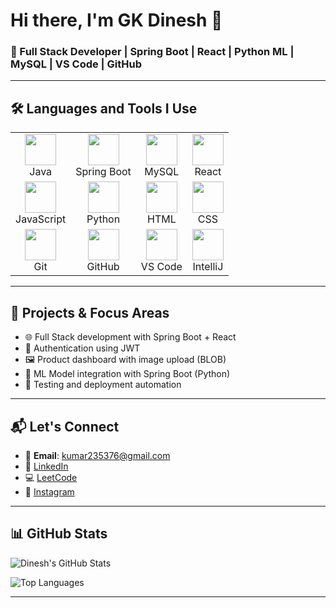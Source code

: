 # Hi there, I'm GK Dinesh 👋

### 🔧 Full Stack Developer | Spring Boot | React | Python ML | MySQL | VS Code | GitHub

---

## 🛠️ Languages and Tools I Use

<table>
  <tr>
    <td align="center"><img src="https://cdn.jsdelivr.net/gh/devicons/devicon/icons/java/java-original.svg" width="50"/><br>Java</td>
    <td align="center"><img src="https://cdn.jsdelivr.net/gh/devicons/devicon/icons/spring/spring-original.svg" width="50"/><br>Spring Boot</td>
    <td align="center"><img src="https://cdn.jsdelivr.net/gh/devicons/devicon/icons/mysql/mysql-original.svg" width="50"/><br>MySQL</td>
    <td align="center"><img src="https://cdn.jsdelivr.net/gh/devicons/devicon/icons/react/react-original.svg" width="50"/><br>React</td>
  </tr>
  <tr>
    <td align="center"><img src="https://cdn.jsdelivr.net/gh/devicons/devicon/icons/javascript/javascript-original.svg" width="50"/><br>JavaScript</td>
    <td align="center"><img src="https://cdn.jsdelivr.net/gh/devicons/devicon/icons/python/python-original.svg" width="50"/><br>Python</td>
    <td align="center"><img src="https://cdn.jsdelivr.net/gh/devicons/devicon/icons/html5/html5-original.svg" width="50"/><br>HTML</td>
    <td align="center"><img src="https://cdn.jsdelivr.net/gh/devicons/devicon/icons/css3/css3-original.svg" width="50"/><br>CSS</td>
  </tr>
  <tr>
    <td align="center"><img src="https://cdn.jsdelivr.net/gh/devicons/devicon/icons/git/git-original.svg" width="50"/><br>Git</td>
    <td align="center"><img src="https://cdn.jsdelivr.net/gh/devicons/devicon/icons/github/github-original.svg" width="50"/><br>GitHub</td>
    <td align="center"><img src="https://cdn.jsdelivr.net/gh/devicons/devicon/icons/vscode/vscode-original.svg" width="50"/><br>VS Code</td>
    <td align="center"><img src="https://cdn.jsdelivr.net/gh/devicons/devicon/icons/intellij/intellij-original.svg" width="50"/><br>IntelliJ</td>
  </tr>
</table>

---

## 🚀 Projects & Focus Areas

- 🌐 Full Stack development with Spring Boot + React
- 🔐 Authentication using JWT
- 🖼️ Product dashboard with image upload (BLOB)
- 🤖 ML Model integration with Spring Boot (Python)
- 🧪 Testing and deployment automation

---

## 📬 Let's Connect

- 📧 **Email**: [kumar235376@gmail.com](mailto:kumar235376@gmail.com)
- 💼 [LinkedIn](https://www.linkedin.com/in/dinesh-g-k)
- 💻 [LeetCode](https://leetcode.com/u/DINESH_GK/)
- 📸 [Instagram](https://www.instagram.com/d_a_r_k_d_e_v_i_l__3_3/)

---

## 📊 GitHub Stats

![Dinesh's GitHub Stats](https://github-readme-stats.vercel.app/api?username=dineshgk33&show_icons=true&theme=radical)

![Top Languages](https://github-readme-stats.vercel.app/api/top-langs/?username=dineshgk33&layout=compact&theme=radical)

---
